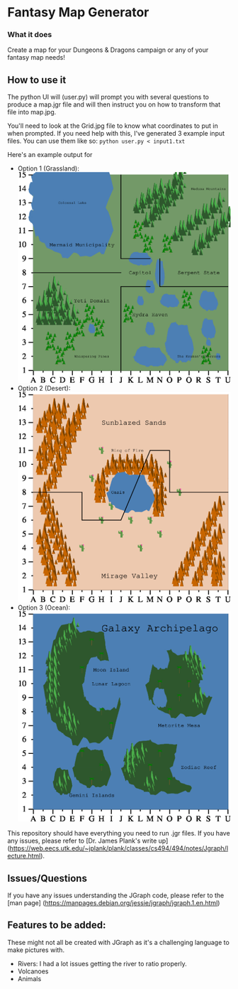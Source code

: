 # Fantasy Map Generator

### What it does

Create a map for your Dungeons & Dragons campaign or any of your fantasy map needs!

## How to use it

The python UI will (user.py) will prompt you with several questions to produce a map.jgr file and will then instruct you on how to transform that file into map.jpg.

You'll need to look at the Grid.jpg file to know what coordinates to put in when prompted. If you need help with this, I've generated 3 example input files.
You can use them like so: `python user.py < input1.txt`

Here's an example output for

- Option 1 (Grassland): ![Grassland Example](/Example1.jpg)
- Option 2 (Desert): ![Desert Example](/Example2.jpg)
- Option 3 (Ocean): ![Ocean Example](/Example3.jpg)

This repository should have everything you need to run .jgr files. If you have any issues, please refer to [Dr. James Plank's write up] (https://web.eecs.utk.edu/~jplank/plank/classes/cs494/494/notes/Jgraph/lecture.html).

## Issues/Questions

If you have any issues understanding the JGraph code, please refer to the [man page] (https://manpages.debian.org/jessie/jgraph/jgraph.1.en.html)

## Features to be added:

These might not all be created with JGraph as it's a challenging language to make pictures with.

- Rivers: I had a lot issues getting the river to ratio properly.
- Volcanoes
- Animals
